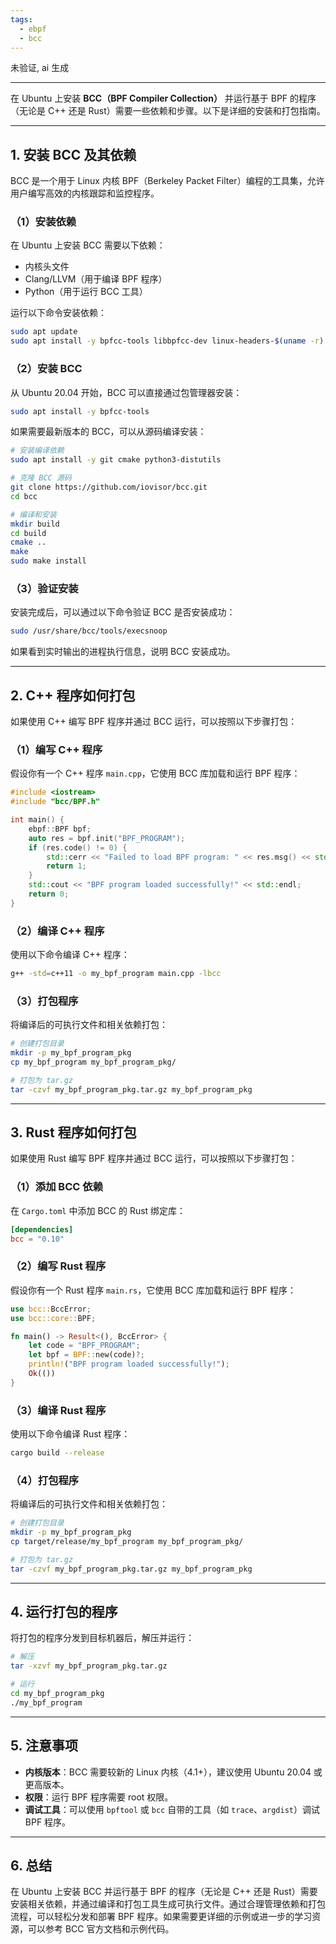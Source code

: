 ```yaml
---
tags:
  - ebpf
  - bcc
---
```




未验证, ai 生成

---
在 Ubuntu 上安装 **BCC（BPF Compiler Collection）** 并运行基于 BPF 的程序（无论是 C++ 还是 Rust）需要一些依赖和步骤。以下是详细的安装和打包指南。

---

## 1. **安装 BCC 及其依赖**
BCC 是一个用于 Linux 内核 BPF（Berkeley Packet Filter）编程的工具集，允许用户编写高效的内核跟踪和监控程序。

### （1）安装依赖
在 Ubuntu 上安装 BCC 需要以下依赖：
- 内核头文件
- Clang/LLVM（用于编译 BPF 程序）
- Python（用于运行 BCC 工具）

运行以下命令安装依赖：
```bash
sudo apt update
sudo apt install -y bpfcc-tools libbpfcc-dev linux-headers-$(uname -r) clang llvm libelf-dev libfl-dev zlib1g-dev
```

### （2）安装 BCC
从 Ubuntu 20.04 开始，BCC 可以直接通过包管理器安装：
```bash
sudo apt install -y bpfcc-tools
```

如果需要最新版本的 BCC，可以从源码编译安装：
```bash
# 安装编译依赖
sudo apt install -y git cmake python3-distutils

# 克隆 BCC 源码
git clone https://github.com/iovisor/bcc.git
cd bcc

# 编译和安装
mkdir build
cd build
cmake ..
make
sudo make install
```

### （3）验证安装
安装完成后，可以通过以下命令验证 BCC 是否安装成功：
```bash
sudo /usr/share/bcc/tools/execsnoop
```
如果看到实时输出的进程执行信息，说明 BCC 安装成功。

---

## 2. **C++ 程序如何打包**
如果使用 C++ 编写 BPF 程序并通过 BCC 运行，可以按照以下步骤打包：

### （1）编写 C++ 程序
假设你有一个 C++ 程序 `main.cpp`，它使用 BCC 库加载和运行 BPF 程序：
```cpp
#include <iostream>
#include "bcc/BPF.h"

int main() {
    ebpf::BPF bpf;
    auto res = bpf.init("BPF_PROGRAM");
    if (res.code() != 0) {
        std::cerr << "Failed to load BPF program: " << res.msg() << std::endl;
        return 1;
    }
    std::cout << "BPF program loaded successfully!" << std::endl;
    return 0;
}
```

### （2）编译 C++ 程序
使用以下命令编译 C++ 程序：
```bash
g++ -std=c++11 -o my_bpf_program main.cpp -lbcc
```

### （3）打包程序
将编译后的可执行文件和相关依赖打包：
```bash
# 创建打包目录
mkdir -p my_bpf_program_pkg
cp my_bpf_program my_bpf_program_pkg/

# 打包为 tar.gz
tar -czvf my_bpf_program_pkg.tar.gz my_bpf_program_pkg
```

---

## 3. **Rust 程序如何打包**
如果使用 Rust 编写 BPF 程序并通过 BCC 运行，可以按照以下步骤打包：

### （1）添加 BCC 依赖
在 `Cargo.toml` 中添加 BCC 的 Rust 绑定库：
```toml
[dependencies]
bcc = "0.10"
```

### （2）编写 Rust 程序
假设你有一个 Rust 程序 `main.rs`，它使用 BCC 库加载和运行 BPF 程序：
```rust
use bcc::BccError;
use bcc::core::BPF;

fn main() -> Result<(), BccError> {
    let code = "BPF_PROGRAM";
    let bpf = BPF::new(code)?;
    println!("BPF program loaded successfully!");
    Ok(())
}
```

### （3）编译 Rust 程序
使用以下命令编译 Rust 程序：
```bash
cargo build --release
```

### （4）打包程序
将编译后的可执行文件和相关依赖打包：
```bash
# 创建打包目录
mkdir -p my_bpf_program_pkg
cp target/release/my_bpf_program my_bpf_program_pkg/

# 打包为 tar.gz
tar -czvf my_bpf_program_pkg.tar.gz my_bpf_program_pkg
```

---

## 4. **运行打包的程序**
将打包的程序分发到目标机器后，解压并运行：
```bash
# 解压
tar -xzvf my_bpf_program_pkg.tar.gz

# 运行
cd my_bpf_program_pkg
./my_bpf_program
```

---

## 5. **注意事项**
- **内核版本**：BCC 需要较新的 Linux 内核（4.1+），建议使用 Ubuntu 20.04 或更高版本。
- **权限**：运行 BPF 程序需要 root 权限。
- **调试工具**：可以使用 `bpftool` 或 `bcc` 自带的工具（如 `trace`、`argdist`）调试 BPF 程序。

---

## 6. **总结**
在 Ubuntu 上安装 BCC 并运行基于 BPF 的程序（无论是 C++ 还是 Rust）需要安装相关依赖，并通过编译和打包工具生成可执行文件。通过合理管理依赖和打包流程，可以轻松分发和部署 BPF 程序。如果需要更详细的示例或进一步的学习资源，可以参考 BCC 官方文档和示例代码。

